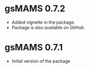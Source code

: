 # gsMAMS 0.7.2

* Added vignette in the package.
* Package is also available on GitHub. 


# gsMAMS 0.7.1

* Initial version of the package
